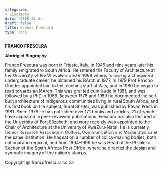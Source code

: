 ```yaml
---
categories:
- Biography
date: '2025-01-01'
draft: false
title: Franco Frescura
type: docs
---
```


**FRANCO FRESCURA**

**Abridged Biography**

Franco Frescura was born in Trieste, Italy, in 1946 and nine years later his family emigrated to South Africa. He entered the Faculty of Architecture at the University of the Witwatersrand in 1966 where, following a chequered undergraduate career, he obtained his BArch in 1977. In 1979 Prof Pancho Guedes appointed him to the teaching staff at Wits, and in 1980 he began to read towards an MArch. This was granted cum laude in 1981, and was followed by a PhD in 1986. Between 1976 and 1989 he documented the self-built architecture of indigenous communities living in rural South Africa, and his first book on the subject, Rural Shelter, was published by Ravan Press in 1981. Since 1978 he has published over 171 books and articles, 21 of which have appeared in peer-reviewed publications. Frescura has also lectured at the University of Port Elizabeth, and more recently was appointed to the Chair of Architecture at the University of KwaZulu-Natal. He is currently Senior Research Associate in Culture, Communication and Media Studies at the same institution. He has sat on a number of policy-making bodies, both national and regional, and from 1994–1999 he was Head of the Philatelic Section of the South African Post Office, where he directed the design and symbolic imagery of the nation’s stamps.

Copyright @ francofrescura.co.za